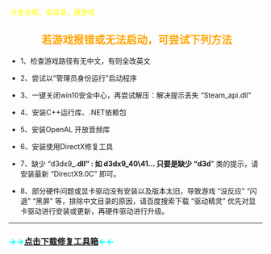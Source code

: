 
<head>
          <!-- Place your kit's code here -->
          <script src="https://kit.fontawesome.com/911b022eab.js" crossorigin="anonymous"></script>
</head>
<font face="黑体"><font color=yellow><i class="fa-solid fa-arrow-left-long"></i>&nbsp;点击左侧，查目录，搜游戏<br></font></font>


<h2><center><i class="fa-solid fa-screwdriver-wrench"></i> <font color=orange> &nbsp;若游戏报错或无法启动，可尝试下列方法</font><center></h2>




 * 1、检查游戏路径有无中文，有则全改英文

 * 2、尝试以“管理员身份运行”启动程序

 * 3、一键关闭win10安全中心，再尝试解压：解决提示丢失 “Steam_api.dll”

 * 4、安装C++运行库、.NET依赖包

 * 5、安装OpenAL 开放音频库

 * 6、安装使用DirectX修复工具

 * 7、缺少 “d3dx9_**.dll” : 如 d3dx9_40\41… 只要是缺少 “d3d**” 类的提示，请安装最新 “DirectX9.0C” 即可。

 * 8、部分硬件问题或显卡驱动没有安装以及版本太旧，导致游戏 “没反应” “闪退” “黑屏” 等，排除中文目录的原因，请百度搜索下载 “驱动精灵” 优先对显卡驱动进行安装或更新，再硬件驱动进行升级。

---
 ### <font color=cyan>→→[点击下载修复工具箱](https://cowtransfer.com/s/e13ae4ad6bcd46)←←</font>